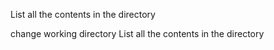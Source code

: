 List all the contents in the directory

change working directory
List all the contents in the directory
